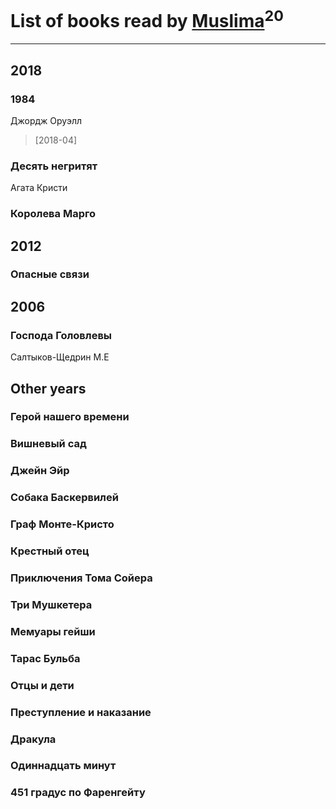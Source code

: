 # List of books read by [Muslima](https://www.facebook.com/app_scoped_user_id/1867395113473883/)<sup>20</sup>
---

## 2018

### 1984
Джордж Оруэлл
> [2018-04] 


### Десять негритят
Агата Кристи


### Королева Марго



## 2012

### Опасные связи



## 2006

### Господа Головлевы
Салтыков-Щедрин М.Е



## Other years

### Герой нашего времени


### Вишневый сад


### Джейн Эйр


### Собака Баскервилей


### Граф Монте-Кристо


### Крестный отец


### Приключения Тома Сойера


### Три Мушкетера


### Мемуары гейши


### Тарас Бульба


### Отцы и дети


### Преступление и наказание


### Дракула


### Одиннадцать минут


### 451 градус по Фаренгейту



